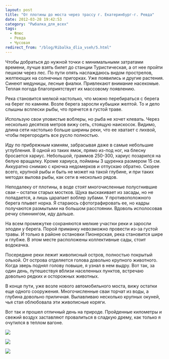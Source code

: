 ```yaml
---
layout: post
title: "От плотины до моста через трассу г. Екатеринбург-г. Ревда"
date: 2012-03-28 19:42:53
category: "Рыбалка_для_всех"
tags:
  - Флюс
  - Ревда
  - Чусовая
redirect_from: "/blog/Ribalka_dlia_vseh/5.html"
---
```

Чтобы добраться до нужной точки с минимальными затратами времени, лучше
взять билет до станции Туристическая, а от нее пройти пешком через лес.
По пути опять наслаждаюсь видом прострелов, желтеющих на солнечных
пригорках. Уже появились и другие растения. Синеют медуницы, лесные
фиалки. Привлекают внимание насекомые. Теплая погода благоприятствует их
массовому появлению.

Река становится мелкой настолько, что можно перебираться с берега на
берег по камням. Возле берега заросли кубышки желтой. То и дело слышны
всплески рыбы, что прячется в густой траве.

Использую свои уловистые воблеры, но рыба не хочет клевать. Через
несколько десятков метров вижу сеть, стоящую наискосок. Видимо, длина
сети настолько больше ширины реки, что ее хватает с лихвой, чтобы
перегородить все русло полностью.

Иду по прибрежным камням, забрасывая даже в самые небольшие углубления.
В одной из таких ямок, прямо из-под ног, на блесну бросается хариус.
Небольшой, граммов 250-300, хариус позарился на белую вращалку. Кроме
хариуса, пойманы 3 щуренка размером 15 см. Аккуратно снимаю с крючка
недомерков и отпускаю обратно. Скорее всего, крупной рыбы и быть не
может на такой глубине, и при таких методах вылова рыбы, как сети в
несколько рядов.

Неподалеку от плотины, в воде стоят многочисленные полусгнившие сваи –
остатки старых мостков. Щука выскакивает из засады, но не попадается, а
лишь царапает воблер зубами. У противоположного берега плывет норка. Я
стараюсь сфотографировать ее, но кадры получаются размытыми на большом
расстоянии. Вдоволь исполосовав речку спиннингом, иду дальше.

На всем промежутке сохраняются мелкие участки реки и заросли элодеи у
берега. Порой приманку невозможно провести из-за густой травы. И только
в районе остановки Пионерская, река становится шире и глубже. В этом
месте расположены коллективные сады, стоит водокачка.

Посередине реки лежит живописный остров, полностью покрытый ольхой. От
острова отделяется голова довольно крупного животного. Когда зверь
поднял голову повыше, я узнал в нем выдру. Вот так, за один день,
путешествуя вблизи населенных пунктов, встречаю довольно редких и
осторожных животных.

В конце пути, уже возле нового автомобильного моста, вижу остатки еще
одного сооружения. Многочисленные сваи торчат из воды, а глубина
довольно приличная. Вылавливаю несколько крупных окуней, чья стая
облюбовала эти живописные коряги.

Вот так и прошел отличный день на природе. Пройденные километры и свежий
воздух заставляют провалиться в сладкую дрему, как только я очутился в
теплом вагоне.

![](http://fishingguru.ru/uploads/images/00/00/01/2012/03/28/194ebe.jpg)

![](http://fishingguru.ru/uploads/images/00/00/01/2012/03/28/635d05.jpg)

![](http://fishingguru.ru/uploads/images/00/00/01/2012/03/28/d53feb.jpg)
